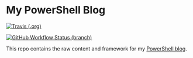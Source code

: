 # My PowerShell Blog

[![Travis (.org)](https://img.shields.io/travis/thedavecarroll/powershell.anovelidea.org.svg?longCache=true&style=for-the-badge&logo=travis)](https://travis-ci.org/thedavecarroll/powershell.anovelidea.org)

[![GitHub Workflow Status (branch)](https://img.shields.io/github/workflow/status/thedavecarroll/powershell.anovelidea.org/Publish%20Blog%20Drafts/master?label=Publish%20Blog%20Drafts&logo=GitHub&style=for-the-badge)](https://github.com/thedavecarroll/powershell.anovelidea.org/workflows/Publish%20Blog%20Drafts/badge.svg?branch=master)

This repo contains the raw content and framework for my [PowerShell blog](https://powershell.anovelidea.org).
